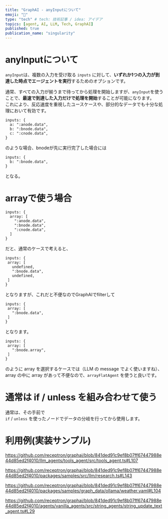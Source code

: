 ```yaml
---
title: "GraphAI - anyInputについて"
emoji: "🤖"
type: "tech" # tech: 技術記事 / idea: アイデア
topics: [agent, AI, LLM, Tech, GraphAI]
published: true
publication_name: "singularity"
---
```


# anyInputについて

`anyInput`は、複数の入力を受け取る `inputs` に対して、**いずれか1つの入力が到達した時点でエージェントを実行**するためのオプションです。

通常、すべての入力が揃うまで待ってから処理を開始しますが、`anyInput`を使うことで、**最速で到達した入力だけで処理を開始**することが可能になります。  
これにより、反応速度を重視したユースケースや、部分的なデータでも十分な処理において有効です。

```
inputs: {
  a: ":anode.data",
  b: ":bnode.data",
  c: ":cnode.data",
}
```

のような場合、bnodeが先に実行完了した場合には


```
inputs: {
  b: ":bnode.data",
}
```

となる。

# arrayで使う場合

```
inputs: {
  array: [
    ":anode.data",
    ":bnode.data",
    ":cnode.data",
  ]
}
```

だと、通常のケースで考えると、

```
inputs: {
 array: [
   undefined,
   ":bnode.data",
   undefined,
 ]
}
```

となりますが、これだと不便なのでGraphAIでfilterして

```
inputs: {
 array: [
   ":bnode.data",
 ]
}
```
となります。

```
inputs: {
 array: [
   ":bnode.array",
 ]
}
```

のように array を選択するケースでは（LLM の message でよく使いますね）、array の中に array があって不便なので、`arrayFlatAgent` を使うと良いです。

# 通常は if / unless を組み合わせて使う

通常は、その手前で  
`if` / `unless` を使ったノードでデータの分岐を行ってから使用します。


# 利用例(実装サンプル)

https://github.com/receptron/graphai/blob/841ded91c9ef8b07ff67447988e44d85ed2f4010/llm_agents/tools_agent/src/tools_agent.ts#L107

https://github.com/receptron/graphai/blob/841ded91c9ef8b07ff67447988e44d85ed2f4010/packages/samples/src/llm/research.ts#L143

https://github.com/receptron/graphai/blob/841ded91c9ef8b07ff67447988e44d85ed2f4010/packages/samples/graph_data/ollama/weather.yaml#L104

https://github.com/receptron/graphai/blob/841ded91c9ef8b07ff67447988e44d85ed2f4010/agents/vanilla_agents/src/string_agents/string_update_text_agent.ts#L29